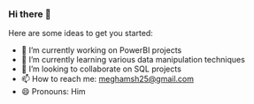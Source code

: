 ### Hi there 👋

<!--
**meghamsh253/meghamsh253** is a ✨ _special_ ✨ repository because its `README.md` (this file) appears on your GitHub profile.
-->

Here are some ideas to get you started:

- 🔭 I’m currently working on PowerBI projects 
- 🌱 I’m currently learning various data manipulation techniques
- 👯 I’m looking to collaborate on SQL projects
- 📫 How to reach me: meghamsh25@gmail.com
- 😄 Pronouns: Him
  <!--
### 🤝 Connect with me:

<a href="(https://www.linkedin.com/in/meghamsh-sriram-499a82227/)"><img align="left" src="https://www.linkedin.com/in/meghamsh-sriram-499a82227/" alt="Yu Shi | LinkedIn" width="21px"/></a>
-->





